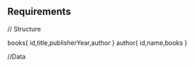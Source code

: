 ## Requirements
// Structure

books{
    id,title,publisherYear,author
}
author{
    id,name,books
}

//Data
